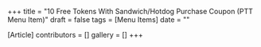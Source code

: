 +++
title = "10 Free Tokens With Sandwich/Hotdog Purchase Coupon (PTT Menu Item)"
draft = false
tags = [Menu Items]
date = ""

[Article]
contributors = []
gallery = []
+++